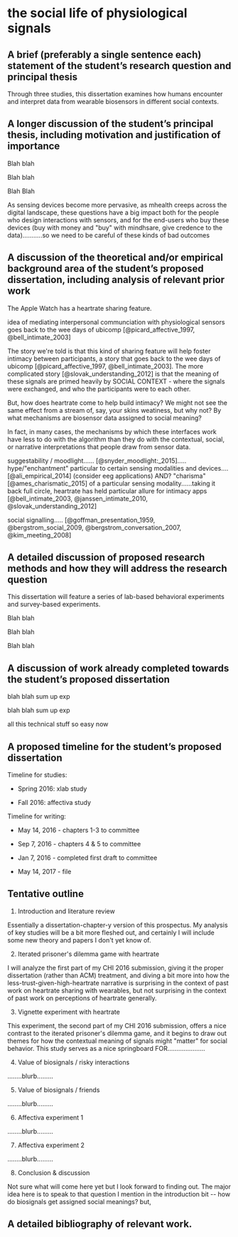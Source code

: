 # the social life of physiological signals

## A brief (preferably a single sentence each) statement of the student’s research question and principal thesis

Through three studies, this dissertation examines how humans encounter and interpret data from wearable biosensors in different social contexts. <!-- note: write this last -->

## A longer discussion of the student’s principal thesis, including motivation and justification of importance

<!-- 
first graf
	some bit about biosensors
	ADAPT FROM: CLTC proposal
 -->

Blah blah

<!-- 
second graf

	(1) interfaces (generally) can influence their users through cultural narratives embedded in them, through suggestion (2) biosensing devices have their own kinds of charisma + lend themselves to certain types of suggestion
 -->

 Blah blah 

<!-- 
 third graph

	these effects can act as SOCIAL SIGNALS  - have SOCIAL OUTCOMES -  [donath etc]

	MY DISSERTATION: behavioral experiments around how data from biosensors ==> affect social behavior

	GOAL: reflect on HOW these interpretations are formed, what mechanisms
 -->

Blah Blah

<!-- fourth graph

	RELEVANCE: UX designers, and the people who use biosensors

	IMPT BC: slow creep of mhealth across the digital landscape		

 -->

As sensing devices become more pervasive, as mhealth creeps across the digital landscape, these questions have a big impact both for the people who design interactions with sensors, and for the end-users who buy these devices (buy with money and "buy" with mindhsare, give credence to the data)...........so we need to be careful of these kinds of bad outcomes

<!-- in the meantime, i want for my three investigations to congeal toward a larger picture that gestures toward these first questions - how do social interpretations arise from biosensor data? how do these data come to take on socially contextual meanings? this question, which is much larger than my dissertation, has bunches of relevance for anyone who wants to design an mHealth app, or incentivize other people to collect biosensor data....etc. --> 


## A discussion of the theoretical and/or empirical background area of the student’s proposed dissertation, including analysis of relevant prior work

<!-- biosignal sharing is reallllllll. but why is it a thing? -->

The Apple Watch	has a heartrate sharing feature.<!--  I should go on about thumbkisses, and "This isn't intimacy!" -->

<!-- mayb just let it flow a bit from here........


ok: 20-min exercise: 

- go on bash at the keyboard with the prompt:

	biosignal sharing is reallllllll. but why is it a thing?

- type it down

- come back + take a look later



if you have a good story, itll motivate you to do the rest



old stuff:

Now, heartrate has algorithmic meanings; even ones we may not expect [@latvala_longitudinal_2015]. and there are lots of reasons why various parties might be interested in collecting this type of data. companies and consumers. global push toward mhealth and so on. no huge mystires here. But allowing users to *share* their heartrate socially.......,,,,,,,,,,,,,

	- what is supposed to happen?

	- when are people supposed to use this feature?
 -->
<!-- because intimacy, duh...... -->

idea of mediating interpersonal communciation with physiological sensors goes back to the wee days of ubicomp [@picard_affective_1997, @bell_intimate_2003]

<!-- *and what stories were told? *and did they work? what stories were told about that? -->
The story we're told is that this kind of sharing feature will help foster intimacy between participants, a story that goes back to the wee days of ubicomp [@picard_affective_1997, @bell_intimate_2003]. The more complicated story [@slovak_understanding_2012] is that the meaning of these signals are primed heavily by SOCIAL CONTEXT - where the signals were exchanged, and who the participants were to each other.

<!-- but wait! there are more fundamental questions here,..... -->

But, how does heartrate come to help build intimacy? We might not see the same effect from a stream of, say, your skins weatiness, but why not? By what mechanisms are biosensor data assigned to social meaning?

<!-- i can start talking about the broadest possible scope - charisma of the device/modality; suggestion of the application.... -->

In fact, in many cases, the mechanisms by which these interfaces work have less to do with the algorithm than they do with the contextual, social, or narrative interpretations that people draw from sensor data. <!-- a whole array of stuff i could talk about here, ubifit garden; meeting mediator; social signals; EEG; basically "see below" for that lit story -->

suggestability / moodlight...... [@snyder_moodlight:_2015]..... hype/"enchantment" particular to certain sensing modalities and devices....[@ali_empirical_2014]  (consider eeg applications) AND? "charisma" [@ames_charismatic_2015] of a particular sensing modality......taking it back full circle, heartrate has held particular allure for intimacy apps [@bell_intimate_2003, @janssen_intimate_2010, @slovak_understanding_2012]

<!-- and i might want to quote dawn nafus at lenght about cultural cohesion etc. -->

<!--  NOWW I can introduce social signaling as a mechanism -->

social signalling..... [@goffman_presentation_1959, @bergstrom_social_2009, @bergstrom_conversation_2007, @kim_meeting_2008]

<!-- WAIT!!!!!!!!!!!!!!!! WAIT UP!!!!!!!!!!!!!!!!!!1
social exchange theory goes here 

also, past work on perceptions of biosignals? valens etc?
and we wonder if heartrate is a 'good example', how other newere modalities might be different
i see valens & neurohype as being quite similar

-->


## A detailed discussion of proposed research methods and how they will address the research question

<!-- 
first graph

	high-level: lab-based behavioral + survey methods

	high-level: why these help us answer certain questions, despite shortcomings
 -->

This dissertation will feature a series of lab-based behavioral experiments and survey-based experiments.

<!-- 
second graph
	
	major topic covered: interpretation of heart-rate in risky interactions

		bc: does it even have an observable social meaning ?
 -->

Blah blah

<!-- 
third graph

	major topic covered: value of heart-rate, vs some other metric, in risky interaction

		bc: do people really care about the metric much ?
 -->

Blah blah

<!-- 
fourth graph

	major topic covered: effect of affectiva..............?????????

		bc: it has a more direct relationship to everday experiences - do ppl trust sensors more than their intuition?
 -->

Blah blah

## A discussion of work already completed towards the student’s proposed dissertation

<!-- CHI 2016 work with coye, first exp we did -->

blah blah sum up exp

<!-- chi 2016 work with coye, second exp we did -->

blah blah sum up exp

<!-- indra/johnwork -->

all this technical stuff so easy now

## A proposed timeline for the student’s proposed dissertation

Timeline for studies:

- Spring 2016: xlab study

- Fall 2016: affectiva study

Timeline for writing:

- May 14, 2016 - chapters 1-3  to committee

- Sep 7, 2016  - chapters 4 & 5 to committee

- Jan 7, 2016  - completed first draft to committee

- May 14, 2017     - file

## Tentative outline

1. Introduction and literature review

Essentially a dissertation-chapter-y version of this prospectus. My analysis of key studies will be a bit more fleshed out, and certainly I will include some new theory and papers I don't yet know of. 

2. Iterated prisoner's dilemma game with heartrate

I will analyze the first part of my CHI 2016 submission, giving it the proper dissertation (rather than ACM) treatment, and diving a bit more into how the less-trust-given-high-heartrate narrative is surprising in the context of past work on heartrate sharing with wearables, but not surprising in the context of past work on perceptions of heartrate generally.

3. Vignette experiment with heartrate

This experiment, the second part of my CHI 2016 submission, offers a nice contrast to the iterated prisoner's dilemma game, and it begins to draw out themes for how the contextual meaning of signals might "matter" for social behavior. This study serves as a nice springboard FOR.....................

4. Value of biosignals / risky interactions

........blurb.........

5. Value of biosignals / friends

........blurb.........

6. Affectiva experiment 1

........blurb.........

7. Affectiva experiment 2

........blurb.........

8. Conclusion & discussion

Not sure what will come here yet but I look forward to finding out. The major idea here is to speak to that question I mention in the introduction bit -- how do biosignals get assigned social meanings? but, 

## A detailed bibliography of relevant work.
